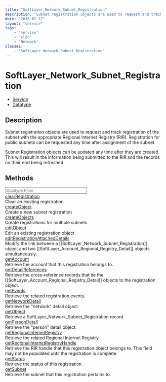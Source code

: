```yaml
---
title: "SoftLayer_Network_Subnet_Registration"
description: "Subnet registration objects are used to request and track registration of the subnet with the appropriate Regional Inter... "
date: "2018-02-12"
layout: "service"
tags:
    - "service"
    - "sldn"
    - "Network"
classes:
    - "SoftLayer_Network_Subnet_Registration"
---
```

# SoftLayer_Network_Subnet_Registration
<div id='service-datatype'>
    <ul id='sldn-reference-tabs'>
    <li id='service'> <a href='/reference/services/SoftLayer_Network_Subnet_Registration' >Service</a></li>    <li id='datatype'> <a href='/reference/datatypes/SoftLayer_Network_Subnet_Registration' >Datatype</a></li>
    </ul>
</div>

## Description
Subnet registration objects are used to request and track registration of the subnet with the appropriate Regional Internet Registry (RIR). Registration for public subnets can be requested any time after assignment of the subnet. 

Subnet Registration objects can be updated any time after they are created. This will result in the information being submitted to the RIR and the records on their end being refreshed. 



        
<div id="properties" class="content">
    <h2>Methods</h2>
    <div class="view-filters">
        <div class="clearfix">
            <div class="search-input-box">
                <input placeholder="Datatype Filter" onkeyup="titleSearch(inputId='edit-combine', divId='method-div', elementClass='method-row')" 
                    type="text" id="edit-combine" value="" size="30" maxlength="128" class="form-text">
            </div>
        </div>
    </div>
    <div id="method-div">
            <div class="method-row">
                        <span class='view-field-title'><a href='/reference/services/SoftLayer_Network_Subnet_Registration/clearRegistration'> clearRegistration</a> </span>
            <div class='views-field-body'>Clear an existing registration</div>
        </div>
            <div class="method-row">
                        <span class='view-field-title'><a href='/reference/services/SoftLayer_Network_Subnet_Registration/createObject'> createObject</a> </span>
            <div class='views-field-body'>Create a new subnet registration</div>
        </div>
            <div class="method-row">
                        <span class='view-field-title'><a href='/reference/services/SoftLayer_Network_Subnet_Registration/createObjects'> createObjects</a> </span>
            <div class='views-field-body'>Create registrations for multiple subnets</div>
        </div>
            <div class="method-row">
                        <span class='view-field-title'><a href='/reference/services/SoftLayer_Network_Subnet_Registration/editObject'> editObject</a> </span>
            <div class='views-field-body'>Edit an existing registration object</div>
        </div>
            <div class="method-row">
                        <span class='view-field-title'><a href='/reference/services/SoftLayer_Network_Subnet_Registration/editRegistrationAttachedDetails'> editRegistrationAttachedDetails</a> </span>
            <div class='views-field-body'>Modify the link between a [[SoftLayer_Network_Subnet_Registration]] object and two [[SoftLayer_Account_Regional_Registry_Detail]] objects simultaneously. </div>
        </div>
            <div class="method-row">
                        <span class='view-field-title'><a href='/reference/services/SoftLayer_Network_Subnet_Registration/getAccount'> getAccount</a> </span>
            <div class='views-field-body'>Retrieve the account that this registration belongs to.</div>
        </div>
            <div class="method-row">
                        <span class='view-field-title'><a href='/reference/services/SoftLayer_Network_Subnet_Registration/getDetailReferences'> getDetailReferences</a> </span>
            <div class='views-field-body'>Retrieve the cross-reference records that tie the [[SoftLayer_Account_Regional_Registry_Detail]] objects to the registration object.</div>
        </div>
            <div class="method-row">
                        <span class='view-field-title'><a href='/reference/services/SoftLayer_Network_Subnet_Registration/getEvents'> getEvents</a> </span>
            <div class='views-field-body'>Retrieve the related registration events.</div>
        </div>
            <div class="method-row">
                        <span class='view-field-title'><a href='/reference/services/SoftLayer_Network_Subnet_Registration/getNetworkDetail'> getNetworkDetail</a> </span>
            <div class='views-field-body'>Retrieve the "network" detail object.</div>
        </div>
            <div class="method-row">
                        <span class='view-field-title'><a href='/reference/services/SoftLayer_Network_Subnet_Registration/getObject'> getObject</a> </span>
            <div class='views-field-body'>Retrieve a SoftLayer_Network_Subnet_Registration record.</div>
        </div>
            <div class="method-row">
                        <span class='view-field-title'><a href='/reference/services/SoftLayer_Network_Subnet_Registration/getPersonDetail'> getPersonDetail</a> </span>
            <div class='views-field-body'>Retrieve the "person" detail object.</div>
        </div>
            <div class="method-row">
                        <span class='view-field-title'><a href='/reference/services/SoftLayer_Network_Subnet_Registration/getRegionalInternetRegistry'> getRegionalInternetRegistry</a> </span>
            <div class='views-field-body'>Retrieve the related Regional Internet Registry.</div>
        </div>
            <div class="method-row">
                        <span class='view-field-title'><a href='/reference/services/SoftLayer_Network_Subnet_Registration/getRegionalInternetRegistryHandle'> getRegionalInternetRegistryHandle</a> </span>
            <div class='views-field-body'>Retrieve the RIR handle that this registration object belongs to. This field may not be populated until the registration is complete.</div>
        </div>
            <div class="method-row">
                        <span class='view-field-title'><a href='/reference/services/SoftLayer_Network_Subnet_Registration/getStatus'> getStatus</a> </span>
            <div class='views-field-body'>Retrieve the status of this registration.</div>
        </div>
            <div class="method-row">
                        <span class='view-field-title'><a href='/reference/services/SoftLayer_Network_Subnet_Registration/getSubnet'> getSubnet</a> </span>
            <div class='views-field-body'>Retrieve the subnet that this registration pertains to.</div>
        </div>
        </div>
</div>

